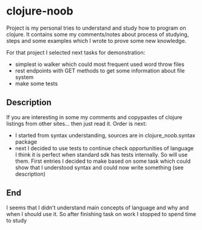 # clojure-noob

Project is my personal tries to understand and study how to program on clojure. It contains 
some my comments/notes about process of studying, steps and some examples which I wrote
to prove some new knowledge.  

For that project I selected next tasks for demonstration:
- simplest io walker which could most frequent used word throw files
- rest endpoints with GET methods to get some information about file system  
- make some tests  

## Description

If you are interesting in some my comments and copypastes of clojure listings 
from other sites... then just read it. Order is next:
- I started from syntax understanding, sources are in clojure_noob.syntax package
- next I decided to use tests to continue check opportunities of language  
I think it is perfect when standard sdk has tests internally. So will use them. 
First entries I decided to make based on some task which could show that I understood 
syntax and could now write something (see description)  
  

## End

I seems that I didn't understand main concepts of language and why and when I 
should use it. So after finishing task on work I stopped to spend time to study
